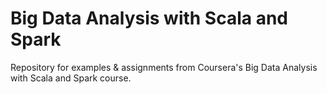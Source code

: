 # Big Data Analysis with Scala and Spark
Repository for examples & assignments from Coursera's Big Data Analysis with Scala and Spark course.
